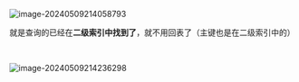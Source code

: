 ![image-20240509214058793](../../../../../AppData/Roaming/Typora/typora-user-images/image-20240509214058793.png)

就是查询的已经在**二级索引中找到了**，就不用回表了（主键也是在二级索引中的）



​	

![image-20240509214236298](../../../../../AppData/Roaming/Typora/typora-user-images/image-20240509214236298.png)